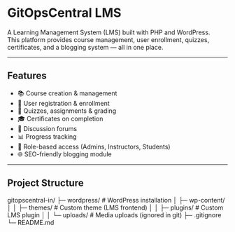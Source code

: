 # GitOpsCentral LMS

A Learning Management System (LMS) built with PHP and WordPress.  
This platform provides course management, user enrollment, quizzes, certificates, and a blogging system — all in one place.

---

## Features
- 📚 Course creation & management
- 👥 User registration & enrollment
- 📝 Quizzes, assignments & grading
- 🎓 Certificates on completion
- 💬 Discussion forums
- 📊 Progress tracking
- 🔐 Role-based access (Admins, Instructors, Students)
- 🌐 SEO-friendly blogging module

---

## Project Structure

gitopscentral-in/
├─ wordpress/ # WordPress installation
│ ├─ wp-content/
│ │ ├─ themes/ # Custom theme (LMS frontend)
│ │ ├─ plugins/ # Custom LMS plugin
│ │ └─ uploads/ # Media uploads (ignored in git)
├─ .gitignore
└─ README.md
